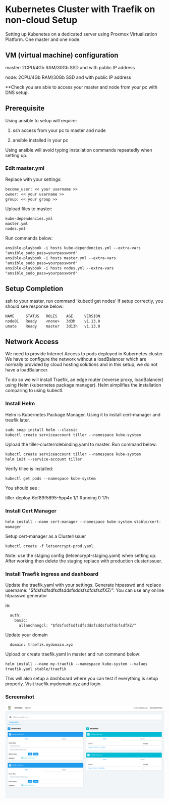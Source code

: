 # Kubernetes Cluster with Traefik on non-cloud Setup

Setting up Kubenetes on a dedicated server using Proxmox
Virtualization Platform. One master and one node.

## VM (virtual machine) configuration
master: 2CPU/4Gb RAM/30Gb SSD and with public IP address

node: 2CPU/4Gb RAM/30Gb SSD and with public IP address

**Check you are able to access your master and node from your pc with DNS setup.

## Prerequisite
Using ansible to setup will require:

1) ssh access from your pc to master and node

2) ansible installed in your pc

Using ansible will avoid typing installation commands repeatedly when setting up.

### Edit master.yml
Replace with your settings:

```
become_user: << your username >>
owner: << your username >>
group: << your group >>
```

Upload files to master:
```
kube-dependencies.yml
master.yml
nodes.yml
```

Run commands below:
```
ansible-playbook -i hosts kube-dependencies.yml --extra-vars "ansible_sudo_pass=yourpassword"
ansible-playbook -i hosts master.yml --extra-vars "ansible_sudo_pass=yourpassword"
ansible-playbook -i hosts nodes.yml --extra-vars "ansible_sudo_pass=yourpassword"
```

## Setup Completion
ssh to your master, run command 'kubectl get nodes'
If setup correctly, you should see response below:

```
NAME     STATUS   ROLES    AGE     VERSION
node01   Ready    <none>   3d3h    v1.13.0
umate    Ready    master   3d13h   v1.13.0
```


## Network Access
We need to provide Internet Access to pods deployed in Kubernetes cluster. We have to configure the network without a loadBalancer which are normally provided by cloud hosting solutions and in this setup, we do not have a loadBalancer.

To do so we will install Traefik, an edge router (reverse proxy, loadBalancer) using Helm (kubernetes package manager). Helm simplifies the installation comparing to using kubectl.

### Install Helm
Helm is Kubernetes Package Manager. Using it to install cert-manager and treafik later.

```
sudu snap install helm --classic
kubectl create serviceaccount tiller --namespace kube-system
```

Upload the tiller-clusterrolebinding.yaml to master. Run command below:
```
kubectl create serviceaccount tiller --namespace kube-system
helm init --service-account tiller
```

Verify tillee is installed:
```
kubectl get pods --namespace kube-system
```

You should see :

tiller-deploy-6cf89f5895-5pp4x   1/1     Running   0          17h

### Install Cert Manager
```
helm install --name cert-manager --namespace kube-system stable/cert-manager
```


Setup cert-manager as a ClusterIssuer
```
kubectl create -f letsencrypt-prod.yaml

```
Note: use the staging config (letsencrypt-staging.yaml) when setting up. After working then delete the staging replace with production clusterissuer.

### Install Traefik ingress and dashboard
Update the traefik.yaml with  your settings. Generate htpasswd and replace 
username: "$fdsfsdfsdfsdfsddsfsddsfsdfdsfsdfXZ/". You can use any online htpasswd generator

ie:
```
  auth:
    basic:
      allanchangcl: "$fdsfsdfsdfsdfsddsfsddsfsdfdsfsdfXZ/"
```

Update your domain
```
  domain: traefik.mydomain.xyz
```
Upload or create traefik.yaml in master and run command below:

```
helm install --name my-traefik --namespace kube-system --values traefik.yaml stable/traefik
```

This will also setup a dashboard where you can test if everything is setup properly. Visit traefik.mydomain.xyz and login. 

### Screenshot

![Traefik Dashboard](traefik-dashboard.png)
